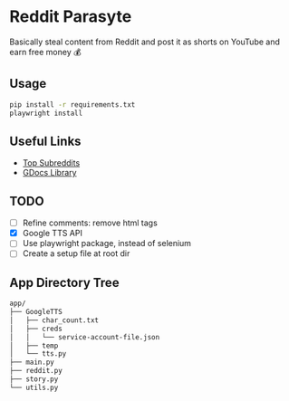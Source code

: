 # Reddit Parasyte
Basically steal content from Reddit and post it as shorts on YouTube and earn free money 💰

## Usage
```bash
pip install -r requirements.txt
playwright install
```

## Useful Links

- [Top Subreddits](https://www.remote.tools/remote-work/best-subreddits)
- [GDocs Library](https://cloud.google.com/text-to-speech/docs/create-audio-text-client-libraries)

## TODO

- [ ] Refine comments: remove html tags
- [x] Google TTS API
- [ ] Use playwright package, instead of selenium
- [ ] Create a setup file at root dir

## App Directory Tree

```bash
app/
├── GoogleTTS
│   ├── char_count.txt
│   ├── creds
│   │   └── service-account-file.json
│   ├── temp
│   └── tts.py
├── main.py
├── reddit.py
├── story.py
└── utils.py
```
